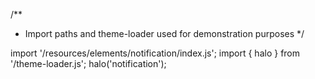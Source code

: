 <!--
type: template
name: notification
-->
/**
 * Import paths and theme-loader used for demonstration purposes
 */

import '/resources/elements/notification/index.js';
import { halo } from '/theme-loader.js';
halo('notification');
